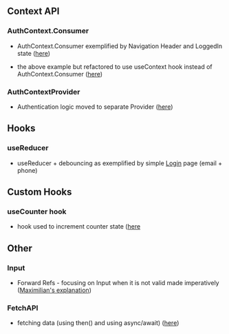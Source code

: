 


## Context API

### AuthContext.Consumer 
* AuthContext.Consumer exemplified by Navigation Header and LoggedIn state ([here](https://github.com/rudnickimaciej/react-complete-guide/commit/604b346966dd261fc59043a44856cdb77deb4e19))

- the above example but refactored to use useContext hook instead of AuthContext.Consumer ([here](https://github.com/rudnickimaciej/react-complete-guide/commit/cd68c1614f623dfcd499779d6d516114721d13dd))


### AuthContextProvider
- Authentication logic moved to separate Provider ([here](https://github.com/rudnickimaciej/react-complete-guide/commit/08344bb0affd26c8b0607b3cd878f2fb54600d8b#diff-e6045823a5fa50d98273de5dea5c66f3ab39bc0cb6d7e808268c5804141db0de))




## Hooks
### useReducer
* useReducer + debouncing as exemplified by simple [Login](https://github.com/rudnickimaciej/react-complete-guide/blob/sideEffects_reducers_contextapi/react-complete-guide/src/components/Login/Login.js) page (email + phone)  


## Custom Hooks
### useCounter hook
* hook used to increment counter state ([here](https://github.com/rudnickimaciej/react-complete-guide/commit/c33eea8cedf85f7bc1b497950b3e84a7d527f339#diff-e7dd82ddcda3f5e7e9e2ccbe1f80a505dc4d91789e7678526f051c7c8ba118f8)

## Other

### Input 
- Forward Refs -  focusing on Input when it is not valid made imperatively ([Maximilian's explanation](https://www.udemy.com/course/react-the-complete-guide-incl-redux/learn/lecture/25599276#overview))


### FetchAPI
- fetching data (using then() and using async/await)  ([here](https://github.com/rudnickimaciej/react-complete-guide/commit/5ee7f6a8ddfe6db42e5988e1337f5131166f0631#diff-7692de8d345cc87d0bcebff6808b322003d5cf2c334578541dcc3034c9f14eb2))
